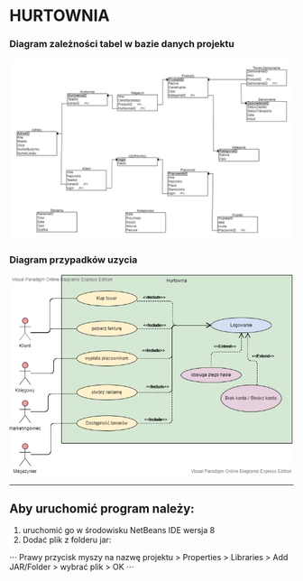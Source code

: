 #                                                              HURTOWNIA





### Diagram zależności tabel w bazie danych projektu
![diagram ERD](ERD.png)

### Diagram przypadków uzycia
![diagram przypadków użycia](useDiagram.jpg)

***

## Aby uruchomić program należy:
 1. uruchomić go w środowisku NetBeans IDE wersja 8
 2. Dodać plik z folderu jar:
 
 ⋅⋅⋅ Prawy przycisk myszy na nazwę projektu > Properties > Libraries > Add JAR/Folder > wybrać plik > OK ⋅⋅⋅
